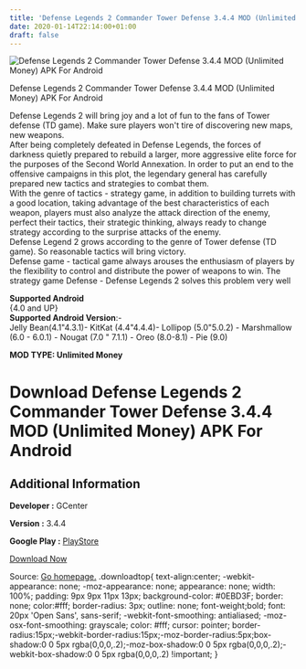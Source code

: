 ```yaml
---
title: 'Defense Legends 2 Commander Tower Defense 3.4.4 MOD (Unlimited Money) APK For Android'
date: 2020-01-14T22:14:00+01:00
draft: false
---
```


![Defense Legends 2 Commander Tower Defense 3.4.4 MOD (Unlimited Money) APK For Android](https://i1.wp.com/apkhome.net/wp-content/uploads/2020/01/Defense-Legends-2-Commander-Tower-Defense-3.4.4-MOD-Unlimited-Money.png "Defense Legends 2 Commander Tower Defense 3.4.4 MOD (Unlimited Money) APK For Android")

  

Defense Legends 2 Commander Tower Defense 3.4.4 MOD (Unlimited Money) APK For Android

Defense Legends 2 will bring joy and a lot of fun to the fans of Tower defense (TD game). Make sure players won't tire of discovering new maps, new weapons.  
After being completely defeated in Defense Legends, the forces of darkness quietly prepared to rebuild a larger, more aggressive elite force for the purposes of the Second World Annexation. In order to put an end to the offensive campaigns in this plot, the legendary general has carefully prepared new tactics and strategies to combat them.  
With the genre of tactics - strategy game, in addition to building turrets with a good location, taking advantage of the best characteristics of each weapon, players must also analyze the attack direction of the enemy, perfect their tactics, their strategic thinking, always ready to change strategy according to the surprise attacks of the enemy.  
Defense Legend 2 grows according to the genre of Tower defense (TD game). So reasonable tactics will bring victory.  
Defense game - tactical game always arouses the enthusiasm of players by the flexibility to control and distribute the power of weapons to win. The strategy game Defense - Defense Legends 2 solves this problem very well

**Supported Android**  
{4.0 and UP}  
**Supported Android Version**:-  
Jelly Bean(4.1"4.3.1)- KitKat (4.4"4.4.4)- Lollipop (5.0"5.0.2) - Marshmallow (6.0 - 6.0.1) - Nougat (7.0 " 7.1.1) - Oreo (8.0-8.1) - Pie (9.0)

**MOD TYPE: Unlimited Money**

Download Defense Legends 2 Commander Tower Defense 3.4.4 MOD (Unlimited Money) APK For Android
==============================================================================================

Additional Information
----------------------

**Developer :** GCenter

**Version :** 3.4.4

**Google Play :** [PlayStore](https://play.google.com/store/apps/details?id=com.GCenter.Defense.Legend2)

  

[Download Now](https://store4app.co/post/defense-legends-2-commander-tower-defense-3-4-4-mod-unlimited-money-apk-for-android_1579025386)

  
Source: [Go homepage.](https://store4app.co/post/defense-legends-2-commander-tower-defense-3-4-4-mod-unlimited-money-apk-for-android_1579025386) .downloadtop{ text-align:center; -webkit-appearance: none; -moz-appearance: none; appearance: none; width: 100%; padding: 9px 9px 11px 13px; background-color: #0EBD3F; border: none; color:#fff; border-radius: 3px; outline: none; font-weight;bold; font: 20px 'Open Sans', sans-serif; -webkit-font-smoothing: antialiased; -moz-osx-font-smoothing: grayscale; color: #fff; cursor: pointer; border-radius:15px;-webkit-border-radius:15px;-moz-border-radius:5px;box-shadow:0 0 5px rgba(0,0,0,.2);-moz-box-shadow:0 0 5px rgba(0,0,0,.2);-webkit-box-shadow:0 0 5px rgba(0,0,0,.2) !important; }